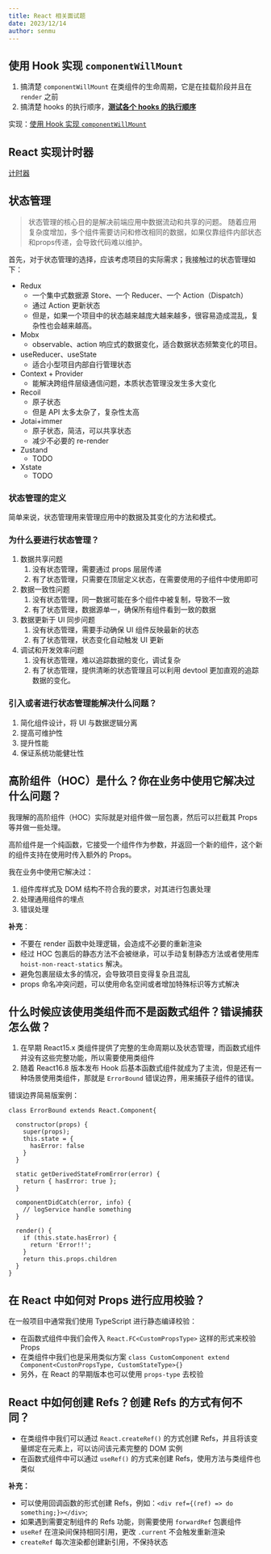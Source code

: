 ```yaml
---
title: React 相关面试题
date: 2023/12/14
author: senmu
---
```


## 使用 Hook 实现 `componentWillMount`

1. 搞清楚 `componentWillMount` 在类组件的生命周期，它是在挂载阶段并且在 `render` 之前
2. 搞清楚 hooks 的执行顺序，**[测试各个 hooks 的执行顺序](https://code.juejin.cn/pen/7312358390754344987)**

实现：[使用 Hook 实现 `componentWillMount`](https://code.juejin.cn/pen/7312381000334934031)

## React 实现计时器

[计时器](https://code.juejin.cn/pen/7312713608918958130)

## 状态管理

> 状态管理的核心目的是解决前端应用中数据流动和共享的问题。
> 随着应用复杂度增加，多个组件需要访问和修改相同的数据，如果仅靠组件内部状态和props传递，会导致代码难以维护。

首先，对于状态管理的选择，应该考虑项目的实际需求；我接触过的状态管理如下：

- Redux
  - 一个集中式数据源 Store、一个 Reducer、一个 Action（Dispatch）
  - 通过 Action 更新状态
  - 但是，如果一个项目中的状态越来越庞大越来越多，很容易造成混乱，复杂性也会越来越高。
- Mobx
  - observable、action 响应式的数据变化，适合数据状态频繁变化的项目。
- useReducer、useState
  - 适合小型项目内部自行管理状态
- Context + Provider
  - 能解决跨组件层级通信问题，本质状态管理没发生多大变化
- Recoil
  - 原子状态
  - 但是 API 太多太杂了，复杂性太高
- Jotai+immer
  - 原子状态，简洁，可以共享状态
  - 减少不必要的 re-render
- Zustand
  - TODO
- Xstate
  - TODO

### 状态管理的定义

简单来说，状态管理用来管理应用中的数据及其变化的方法和模式。

### 为什么要进行状态管理？

1. 数据共享问题
   1. 没有状态管理，需要通过 props 层层传递
   2. 有了状态管理，只需要在顶层定义状态，在需要使用的子组件中使用即可
2. 数据一致性问题
   1. 没有状态管理，同一数据可能在多个组件中被复制，导致不一致
   2. 有了状态管理，数据源单一，确保所有组件看到一致的数据
3. 数据更新于 UI 同步问题
   1. 没有状态管理，需要手动确保 UI 组件反映最新的状态
   2. 有了状态管理，状态变化自动触发 UI 更新
4. 调试和开发效率问题
   1. 没有状态管理，难以追踪数据的变化，调试复杂
   2. 有了状态管理，提供清晰的状态管理且可以利用 devtool 更加直观的追踪数据的变化。

### 引入或者进行状态管理能解决什么问题？

1. 简化组件设计，将 UI 与数据逻辑分离
2. 提高可维护性
3. 提升性能
4. 保证系统功能健壮性

## 高阶组件（HOC）是什么？你在业务中使用它解决过什么问题？

我理解的高阶组件（HOC）实际就是对组件做一层包裹，然后可以拦截其 Props 等并做一些处理。

高阶组件是一个纯函数，它接受一个组件作为参数，并返回一个新的组件，这个新的组件支持在使用时传入额外的 Props。

我在业务中使用它解决过：

1. 组件库样式及 DOM 结构不符合我的要求，对其进行包裹处理
2. 处理通用组件的埋点
3. 错误处理

**补充**：

- 不要在 render 函数中处理逻辑，会造成不必要的重新渲染
- 经过 HOC 包裹后的静态方法不会被继承，可以手动复制静态方法或者使用库 `hoist-non-react-statics` 解决。
- 避免包裹层级太多的情况，会导致项目变得复杂且混乱
- props 命名冲突问题，可以使用命名空间或者增加特殊标识等方式解决

## 什么时候应该使用类组件而不是函数式组件？错误捕获怎么做？

1. 在早期 React15.x 类组件提供了完整的生命周期以及状态管理，而函数式组件并没有这些完整功能，所以需要使用类组件
2. 随着 React16.8 版本发布 Hook 后基本函数式组件就成为了主流，但是还有一种场景使用类组件，那就是 `ErrorBound` 错误边界，用来捕获子组件的错误。

错误边界简易版案例：

```tsx
class ErrorBound extends React.Component{

  constructor(props) {
    super(props);
    this.state = {
      hasError: false
    }
  }

  static getDerivedStateFromError(error) {
    return { hasError: true };
  }

  componentDidCatch(error, info) {
    // logService handle something
  }

  render() {
    if (this.state.hasError) {
      return 'Error!!';
    }
    return this.props.children
  }
}
```

## 在 React 中如何对 Props 进行应用校验？

在一般项目中通常我们使用 TypeScript 进行静态编译校验：

- 在函数式组件中我们会传入 `React.FC<CustomPropsType>` 这样的形式来校验 Props
- 在类组件中我们也是采用类似方案 `class CustomComponent extend Component<CustonPropsType, CustomStateType>{}`
- 另外，在 React 的早期版本也可以使用 `props-type` 去校验

## React 中如何创建 Refs？创建 Refs 的方式有何不同？

- 在类组件中我们可以通过 `React.createRef()` 的方式创建 Refs，并且将该变量绑定在元素上，可以访问该元素完整的 DOM 实例
- 在函数式组件中可以通过 `useRef()` 的方式来创建 Refs，使用方法与类组件也类似

**补充：**

- 可以使用回调函数的形式创建 Refs，例如：`<div ref={(ref) => do something;}></div>`;
- 如果遇到需要定制组件的 Refs 功能，则需要使用 `forwardRef` 包裹组件
- `useRef` 在渲染间保持相同引用，更改 `.current` 不会触发重新渲染
- `createRef` 每次渲染都创建新引用，不保持状态
